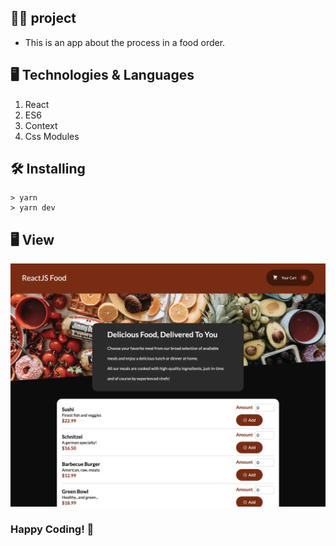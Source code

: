 ## 👩‍💻 project

- This is an app about the process in a food order.

## 🖥 Technologies & Languages

1. React
2. ES6
3. Context
4. Css Modules

## 🛠 Installing

```
> yarn
> yarn dev
```

## 🖥  View
![plot](./src/assets/screen.png)

### Happy Coding! 🚀